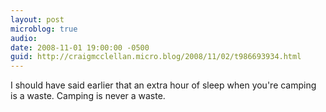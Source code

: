 ```yaml
---
layout: post
microblog: true
audio: 
date: 2008-11-01 19:00:00 -0500
guid: http://craigmcclellan.micro.blog/2008/11/02/t986693934.html
---
```

I should have said earlier that an extra hour of sleep when you're camping is a waste.  Camping is never a waste.
